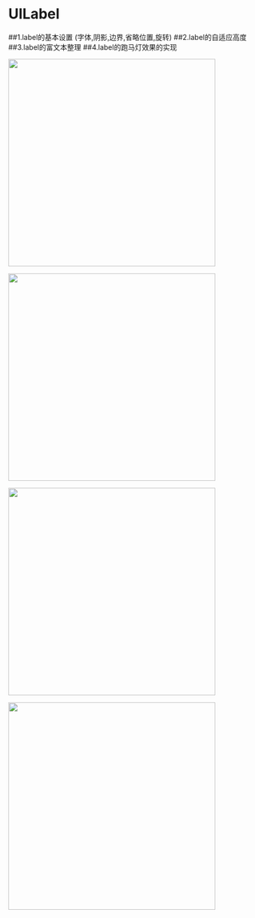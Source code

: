 # UILabel
##1.label的基本设置 (字体,阴影,边界,省略位置,旋转) 
##2.label的自适应高度 
##3.label的富文本整理 
##4.label的跑马灯效果的实现

<p><img src="https://github.com/mancongiOS/UILabel/blob/master/ScreenShots/Simulator%20Screen%20Shot%202016年11月23日%20下午7.48.30.png"  style="width:414px;height:auto;"></p>
<p><img src="https://github.com/mancongiOS/UILabel/blob/master/ScreenShots/Simulator%20Screen%20Shot%202016年11月23日%20下午7.48.34.png"  style="width:414px;height:auto;"></p>
<p><img src="https://github.com/mancongiOS/UILabel/blob/master/ScreenShots/Simulator%20Screen%20Shot%202016年11月23日%20下午7.48.36.png"  style="width:414px;height:auto;"></p>
<p><img src="https://github.com/mancongiOS/UILabel/blob/master/ScreenShots/Simulator%20Screen%20Shot%202016年11月23日%20下午7.48.39.png"  style="width:414px;height:auto;"></p>
